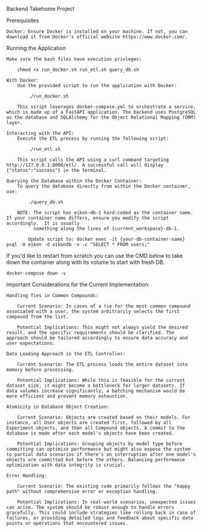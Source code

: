 Backend Takehome Project

Prerequisites

    Docker: Ensure Docker is installed on your machine. If not, you can download it from Docker's official website https://www.docker.com/.
    

Running the Application

    Make sure the bash files have execution privleges:

        chmod +x run_docker.sh run_etl.sh query_db.sh

    With Docker:
        Use the provided script to run the application with Docker:

            ./run_docker.sh

        This script leverages docker-compose.yml to orchestrate a service, which is made up of a FastAPI application. The backend uses PostgreSQL as the database and SQLAlchemy for the Object Relational Mapping (ORM) layer.

    Interacting with the API:
        Execute the ETL process by running the following script:

            ./run_etl.sh
            
        This script calls the API using a curl command targeting http://127.0.0.1:8000/etl/. A successful call will display {"status":"success"} in the terminal.

    Querying the Database within the Docker Container:
        To query the database directly from within the Docker container, use:

            ./query_db.sh

        NOTE: The script has eikon-db-1 hard-coded as the container name. If your container name differs, ensure you modify the script accordingly.  It is usually
              something along the lines of {current_workspace}-db-1.

            Update script to: docker exec -it {your-db-container-name} psql -U eikon -d eikondb -x -c "SELECT * FROM users;"


If you'd like to restart from scratch you can use the CMD below to take down the container along with its volume to start with fresh DB.

    docker-compose down -v


Important Considerations for the Current Implementation:

    Handling Ties in Common Compounds:

        Current Scenario: In cases of a tie for the most common compound associated with a user, the system arbitrarily selects the first compound from the list.

        Potential Implications: This might not always yield the desired result, and the specific requirements should be clarified. The approach should be tailored accordingly to ensure data accuracy and user expectations.

    Data Loading Approach in the ETL Controller:

        Current Scenario: The ETL process loads the entire dataset into memory before processing.

        Potential Implications: While this is feasible for the current dataset size, it might become a bottleneck for larger datasets. If data volumes increase significantly, a batching mechanism would be more efficient and prevent memory exhaustion.

    Atomicity in Database Object Creation:

        Current Scenario: Objects are created based on their models. For instance, all User objects are created first, followed by all Experiment objects, and then all Compound objects. A commit to the database is made after each model's objects have been created.

        Potential Implications: Grouping objects by model type before committing can optimize performance but might also expose the system to partial data scenarios if there's an interruption after one model's objects are committed but before the others. Balancing performance optimization with data integrity is crucial.

    Error Handling:

        Current Scenario: The existing code primarily follows the "happy path" without comprehensive error or exception handling.

        Potential Implications: In real-world scenarios, unexpected issues can arise. The system should be robust enough to handle errors gracefully. This could include strategies like rolling back in case of failures, or providing detailed logs and feedback about specific data points or operations that encountered issues.






